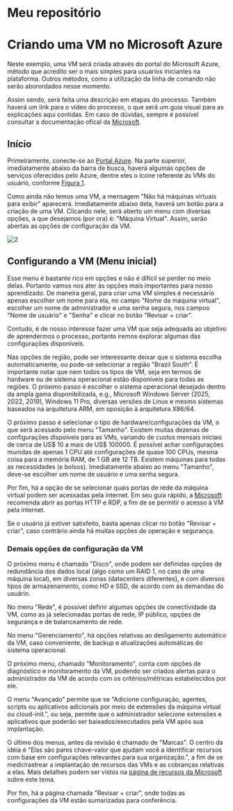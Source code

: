 # Meu repositório
# Criando uma VM no Microsoft Azure

Neste exemplo, uma VM será criada através do portal do Microsoft Azure, método que acredito ser o mais simples para usuários iniciantes na plataforma. Outros métodos, como a utilização da linha de comando não serão aborordados nesse momento.

Assim sendo, será feita uma descrição em etapas do processo. Também haverá um link para o vídeo do processo, o que será um guia visual para as explicações aqui contidas.
Em caso de dúvidas, sempre é possível consultar a documentação ofical da [Microsoft](https://learn.microsoft.com/pt-br/azure/virtual-machines/).

## Início

Primeiramente, conecte-se ao [Portal Azure](https://portal.azure.com/#home). Na parte superior, imediatamente abaixo da barra de busca, haverá algumas opções de serviços oferecidos pelo Azure, dentre eles o ícone referente às VMs do usuário, conforme [Figura 1](https://github.com/msccobra/Meu-reposit-rio/blob/main/1.jpg).

Como ainda não temos uma VM, a mensagem "Não há máquinas virtuais para exibir" aparecerá. Imediatamente abaixo dela, haverá um botão para a criação de uma VM. Clicando nele, será aberto um menu com diversas opções, a que desejamos (por ora) é: "Máquina Virtual". Assim, serão abertas as opções de configuração da VM.

![2](https://github.com/user-attachments/assets/803dddda-ed8e-4ed5-8610-6946fae92dc1)


## Configurando a VM (Menu inicial)

Esse menu é bastante rico em opções e não é difícil se perder no meio delas. Portanto vamos nos ater às opções mais importantes para nosso aprendizado.
De maneira geral, para criar uma VM simples é necessário apenas escolher um nome para ela, no campo "Nome da máquina virtual", escolher um nome de administrador e uma senha segura, nos campos "Nome de usuário" e "Senha" e clicar no botão "Revisar + criar".

Contudo, é de nosso interesse fazer uma VM que seja adequada ao objetivo de aprendermos o processo, portanto iremos explorar algumas das configurações disponíveis.

Nas opções de região, pode ser interessante deixar que o sistema escolha automaticamente, ou pode-se selecionar a região "Brazil South". É importante notar que nem todos os tipos de VM, seja em termos de hardware ou de sistema operacional estão disponíveis para todas as regiões. O próximo passo é escolher o sistema operacional desejado dentro da ampla gama disponibilizada, e.g., Microsoft Windows Server (2025, 2022, 2019), Windows 11 Pro, diversas versões de Linux e mesmo sistemas baseados na arquitetura ARM, em oposição à arquitetura X86/64.

O próximo passo é selecionar o tipo de hardware/configurações da VM, o que será acessado pelo menu "Tamanho". Existem muitas dezenas de configurações dispoíveis para as VMs, variando de custos mensais iniciais de cerca de US$ 10 a mais de US$ 100000. É possível achar configurações munidas de apenas 1 CPU até configurações de quase 100 CPUs, mesma coisa para a memória RAM, de 1 GB até 12 TB. Existem máquinas para todas as necessidades (e bolsos). Imediatamente abaixo ao menu "Tamanho", deve-se escolher um nome de usuário e uma senha segura. 

Por fim, há a opção de se selecionar quais portas de rede da máquina virtual podem ser acessadas pela internet. Em seu guia rápido, a [Microsoft](https://learn.microsoft.com/pt-br/azure/virtual-machines/windows/quick-create-portal) recomenda abrir as portas HTTP e RDP, a fim de se permitir o acesso à VM pela internet.

Se o usuário já estiver satisfeito, basta apenas clicar no botão "Revisar + criar", caso contrário ainda há muitas opções de operação e segurança.

### Demais opções de configuração da VM

O próximo menu é chamado "Disco", onde podem ser definidas opções de redundância dos dados local (algo como um RAID 1, no caso de uma máquina local), em diversas zonas (datacenters diferentes), e com diversos tipos de armazenamento, como HD e SSD, de acordo com as demandas do usuário.

No menu "Rede", é possível definir algumas opções de conectividade da VM, como as já selecionadas portas de rede, IP público, opções de segurança e de balanceamento de rede.

No menu "Gerenciamento", há opções relativas ao desligamento automático da VM, caso conveniente, de backup e atualizações automáticas do sistema operacional.

O próximo menu, chamado "Monitoramento", conta com opções de diagnóstico e monitoramento da VM, podendo ser criados alertas para o administrador da VM de acordo com os critérios/métricas estabelecidos por ele.

O menu "Avançado" permite que se "Adicione configuração, agentes, scripts ou aplicativos adicionais por meio de extensões da máquina virtual ou cloud-init.", ou seja, permite que o administrador selecione extensões e aplicativos que poderão ser baixados/executados pela VM após sua implantação.

O último dos menus, antes da revisão é chamado de "Marcas". O centro da idéia é "Elas são pares chave-valor que ajudam você a identificar recursos com base em configurações relevantes para sua organização.", a fim de se medir/rastrear a implantação de recursos das VMs e as cobranças relativas a elas. Mais detalhes podem ser vistos na [página de recursos da Microsoft](https://learn.microsoft.com/pt-br/azure/azure-resource-manager/management/tag-resources?wt.mc_id=azuremachinelearning_inproduct_portal_utilities-tags-tab) sobre este tema.

Por fim, há a página chamada "Revisar + criar", onde todas as configurações da VM estão sumarizadas para conferência.
